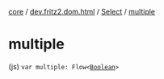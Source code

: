 [core](../../index.md) / [dev.fritz2.dom.html](../index.md) / [Select](index.md) / [multiple](./multiple.md)

# multiple

(js) `var multiple: Flow<`[`Boolean`](https://kotlinlang.org/api/latest/jvm/stdlib/kotlin/-boolean/index.html)`>`
